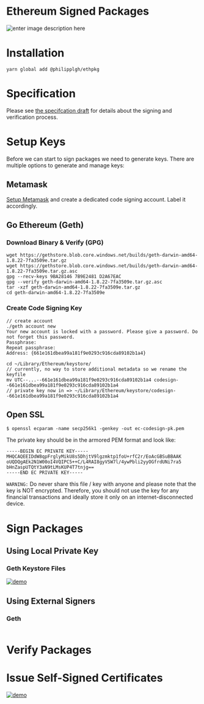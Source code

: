 # Ethereum Signed Packages

![enter image description here](https://github.com/PhilippLgh/ethereum-signed-packages/raw/master/assets/ethpkg_logo.png)
# Installation

```
yarn global add @philipplgh/ethpkg
```

# Specification

Please see [the specifcation draft](spec/README.md) for details about the signing and verification process.

# Setup Keys

Before we can start to sign packages we need to generate keys. There are multiple options to generate and manage keys:

## Metamask
[Setup Metamask](https://youtu.be/ZIGUC9JAAw8?t=10) and create a dedicated code signing account.
Label it accordingly.

## Go Ethereum (Geth)

### Download Binary & Verify (GPG)

```
wget https://gethstore.blob.core.windows.net/builds/geth-darwin-amd64-1.8.22-7fa3509e.tar.gz
wget https://gethstore.blob.core.windows.net/builds/geth-darwin-amd64-1.8.22-7fa3509e.tar.gz.asc
gpg --recv-keys 9BA28146 7B9E2481 D2A67EAC
gpg --verify geth-darwin-amd64-1.8.22-7fa3509e.tar.gz.asc
tar -xzf geth-darwin-amd64-1.8.22-7fa3509e.tar.gz
cd geth-darwin-amd64-1.8.22-7fa3509e
```

### Create Code Signing Key
```
// create account
./geth account new
Your new account is locked with a password. Please give a password. Do not forget this password.
Passphrase:
Repeat passphrase:
Address: {661e161dbea99a181f9e0293c916cda89102b1a4}

cd ~/Library/Ethereum/keystore/
// currently, no way to store additional metadata so we rename the keyfile
mv UTC--...--661e161dbea99a181f9e0293c916cda89102b1a4 codesign--661e161dbea99a181f9e0293c916cda89102b1a4
// private key now in => ~/Library/Ethereum/keystore/codesign--661e161dbea99a181f9e0293c916cda89102b1a4
```

## Open SSL

```
$ openssl ecparam -name secp256k1 -genkey -out ec-codesign-pk.pem
```

The private key should be in the armored PEM format and look like:

```
-----BEGIN EC PRIVATE KEY-----
MHQCAQEEIDdW8qpFrglyMikU8s5DhjtV9lgzmktp1foU+rfC2r/EoAcGBSuBBAAK
oUQDQgAEk2N1W00oI4VQIPC5++C/L4RAI8gyVSW7l/4ywPbli2yyOGfrdUNi7ra5
bHnZaspUTQtY3aN9tLMsKUP4T7tnjg==
-----END EC PRIVATE KEY-----
```

`WARNING:`
Do never share this file / key with anyone and please note that the key is NOT encrypted.
Therefore, you should not use the key for any financial transactions and ideally store it only on an internet-disconnected device.

# Sign Packages

## Using Local Private Key

### Geth Keystore Files
[![demo](https://asciinema.org/a/33CTRh5trTuf1sxPA7pEb9Txy.svg)](https://asciinema.org/a/33CTRh5trTuf1sxPA7pEb9Txy?autoplay=1)

## Using External Signers

### Geth

```

```

# Verify Packages

# Issue Self-Signed Certificates

[![demo](https://asciinema.org/a/23SYMQbQttZjkcE1yX1lnL6Cz.svg)](https://asciinema.org/a/23SYMQbQttZjkcE1yX1lnL6Cz?autoplay=1)
